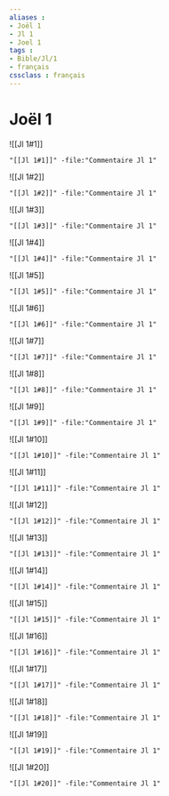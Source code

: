 ```yaml
---
aliases : 
- Joël 1
- Jl 1
- Joel 1
tags : 
- Bible/Jl/1
- français
cssclass : français
---
```


# Joël 1

![[Jl 1#1]]

```query
"[[Jl 1#1]]" -file:"Commentaire Jl 1"
```

![[Jl 1#2]]

```query
"[[Jl 1#2]]" -file:"Commentaire Jl 1"
```

![[Jl 1#3]]

```query
"[[Jl 1#3]]" -file:"Commentaire Jl 1"
```

![[Jl 1#4]]

```query
"[[Jl 1#4]]" -file:"Commentaire Jl 1"
```

![[Jl 1#5]]

```query
"[[Jl 1#5]]" -file:"Commentaire Jl 1"
```

![[Jl 1#6]]

```query
"[[Jl 1#6]]" -file:"Commentaire Jl 1"
```

![[Jl 1#7]]

```query
"[[Jl 1#7]]" -file:"Commentaire Jl 1"
```

![[Jl 1#8]]

```query
"[[Jl 1#8]]" -file:"Commentaire Jl 1"
```

![[Jl 1#9]]

```query
"[[Jl 1#9]]" -file:"Commentaire Jl 1"
```

![[Jl 1#10]]

```query
"[[Jl 1#10]]" -file:"Commentaire Jl 1"
```

![[Jl 1#11]]

```query
"[[Jl 1#11]]" -file:"Commentaire Jl 1"
```

![[Jl 1#12]]

```query
"[[Jl 1#12]]" -file:"Commentaire Jl 1"
```

![[Jl 1#13]]

```query
"[[Jl 1#13]]" -file:"Commentaire Jl 1"
```

![[Jl 1#14]]

```query
"[[Jl 1#14]]" -file:"Commentaire Jl 1"
```

![[Jl 1#15]]

```query
"[[Jl 1#15]]" -file:"Commentaire Jl 1"
```

![[Jl 1#16]]

```query
"[[Jl 1#16]]" -file:"Commentaire Jl 1"
```

![[Jl 1#17]]

```query
"[[Jl 1#17]]" -file:"Commentaire Jl 1"
```

![[Jl 1#18]]

```query
"[[Jl 1#18]]" -file:"Commentaire Jl 1"
```

![[Jl 1#19]]

```query
"[[Jl 1#19]]" -file:"Commentaire Jl 1"
```

![[Jl 1#20]]

```query
"[[Jl 1#20]]" -file:"Commentaire Jl 1"
```

